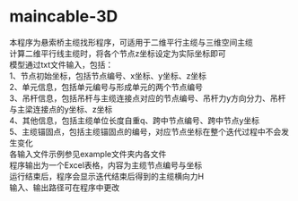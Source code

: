 # maincable-3D
本程序为悬索桥主缆找形程序，可适用于二维平行主缆与三维空间主缆  
计算二维平行线主缆时，将各个节点z坐标设定为实际坐标即可  
模型通过txt文件输入，包括：  
  1、节点初始坐标，包括节点编号、x坐标、y坐标、z坐标  
  2、单元信息，包括单元编号与形成单元的两个节点编号  
  3、吊杆信息，包括吊杆与主缆连接点对应的节点编号、吊杆力y方向分力、吊杆与主梁连接点的y坐标、z坐标  
  4、其他信息，包括主缆单位长度自重q、跨中节点编号、跨中节点y坐标  
  5、主缆锚固点，包括主缆锚固点的编号，对应节点坐标在整个迭代过程中不会发生变化  
各输入文件示例参见example文件夹内各文件  
程序输出为一个Excel表格，内容为主缆节点编号与坐标  
运行结束后，程序会显示迭代结束后得到的主缆横向力H  
输入、输出路径可在程序中更改
